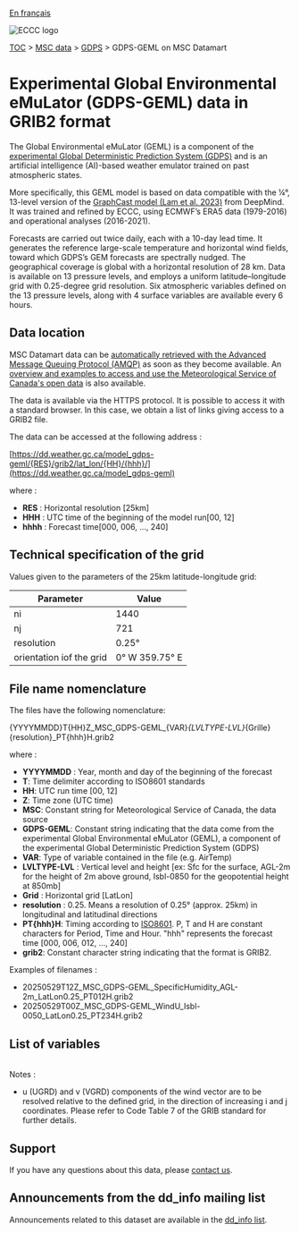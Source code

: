 [En français](readme_gdps-geml-datamart_fr.md)

![ECCC logo](../../img_eccc-logo.png)

[TOC](../../readme_en.md) > [MSC data](../readme_en.md) > [GDPS](readme_gdps_en.md) > GDPS-GEML on MSC Datamart

# Experimental Global Environmental eMuLator (GDPS-GEML) data in GRIB2 format

The Global Environmental eMuLator (GEML) is a component of the [experimental Global Deterministic Prediction System (GDPS)](readme_gdps_en.md#data-of-the-experimental-global-deterministic-prediction-system) and is an artificial intelligence (AI)-based weather emulator trained on past atmospheric states.

More specifically, this GEML model is based on data compatible with the ¼°, 13-level version of the [GraphCast model (Lam et al. 2023)](https://www.science.org/doi/10.1126/science.adi2336) from DeepMind. It was trained and refined by ECCC, using ECMWF’s ERA5 data (1979-2016) and operational analyses (2016-2021).

Forecasts are carried out twice daily, each with a 10-day lead time. It generates the reference large-scale temperature and horizontal wind fields, toward which GDPS’s GEM forecasts are spectrally nudged. The geographical coverage is global with a horizontal resolution of 28 km. Data is available on 13 pressure levels, and employs a uniform latitude–longitude grid with 0.25-degree grid resolution. Six atmospheric variables defined on the 13 pressure levels, along with 4 surface variables are available every 6 hours.

## Data location

MSC Datamart data can be [automatically retrieved with the Advanced Message Queuing Protocol (AMQP)](../../msc-datamart/amqp_en.md) as soon as they become available. An [overview and examples to access and use the Meteorological Service of Canada's open data](../../usage/readme_en.md) is also available.

The data is available via the HTTPS protocol. It is possible to access it with a standard browser. In this case, we obtain a list of links giving access to a GRIB2 file.

The data can be accessed at the following address :

[https://dd.weather.gc.ca/model_gdps-geml/{RES}/grib2/lat_lon/{HH}/{hhh}/](https://dd.weather.gc.ca/model_gdps-geml)

where :

* __RES__ : Horizontal resolution [25km]
* __HHH__ : UTC time of the beginning of the model run[00, 12]
* __hhhh__ : Forecast time[000, 006, ..., 240]

## Technical specification of the grid

Values given to the parameters of the 25km latitude-longitude grid:

| Parameter | Value |
| ------ | ------ |
| ni | 1440 |
| nj | 721 | 
| resolution | 0.25° |
| orientation iof the grid | 0° W  359.75° E | 

## File name nomenclature 

The files have the following nomenclature:

{YYYYMMDD}T{HH}Z_MSC_GDPS-GEML_{VAR}_{LVLTYPE-LVL}_{Grille}{resolution}_PT{hhh}H.grib2

where :

* __YYYYMMDD__ : Year, month and day of the beginning of the forecast
* __T__: Time delimiter according to ISO8601 standards
* __HH__: UTC run time [00, 12]
* __Z__: Time zone (UTC time)
* __MSC__: Constant string for Meteorological Service of Canada, the data source
* __GDPS-GEML__: Constant string indicating that the data come from the experimental Global Environmental eMuLator (GEML), a component of the experimental Global Deterministic Prediction System (GDPS)
* __VAR__: Type of variable contained in the file (e.g. AirTemp)
* __LVLTYPE-LVL__ : Vertical level and height [ex: Sfc for the surface, AGL-2m for the height of 2m above ground, Isbl-0850 for the geopotential height at 850mb]
* __Grid__ : Horizontal grid [LatLon]
* __resolution__ : 0.25. Means a resolution of 0.25° (approx. 25km) in longitudinal and latitudinal directions
* __PT{hhh}H__: Timing according to [ISO8601](https://en.wikipedia.org/wiki/ISO_8601). P, T and H are constant characters for Period, Time and Hour. "hhh" represents the forecast time [000, 006, 012, ..., 240]
* __grib2__: Constant character string indicating that the format is GRIB2.

Examples of filenames :

* 20250529T12Z_MSC_GDPS-GEML_SpecificHumidity_AGL-2m_LatLon0.25_PT012H.grib2
* 20250529T00Z_MSC_GDPS-GEML_WindU_Isbl-0050_LatLon0.25_PT234H.grib2

## List of variables

<table id="csv-table" class="display"></table>

<link href="https://cdn.jsdelivr.net/npm/simple-datatables@latest/dist/style.css" rel="stylesheet" type="text/css">
<script src="https://cdn.jsdelivr.net/npm/simple-datatables@latest"></script>
<script src="../../../js/variables_datatable.js" type="text/javascript"></script>
<script>
  loadTable("csv-table", "../../../assets/csv/GDPS-GEML_Variables-List_en.csv");
</script>

Notes :

* u (UGRD) and v (VGRD) components of the wind vector are to be resolved relative to the defined grid, in the direction of increasing i and j coordinates. Please refer to Code Table 7 of the GRIB standard for further details.    
    
## Support

If you have any questions about this data, please [contact us](https://weather.gc.ca/mainmenu/contact_us_e.html).

## Announcements from the dd_info mailing list 

Announcements related to this dataset are available in the [dd_info list](https://comm.collab.science.gc.ca/mailman3/postorius/lists/dd_info/).

